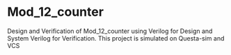# Mod_12_counter
Design and Verification of Mod_12_counter using Verilog for Design and System Verilog for Verification. This project is simulated on Questa-sim and VCS
